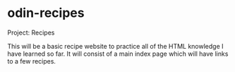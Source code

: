 # odin-recipes
Project: Recipes

This will be a basic recipe website to practice all of the HTML knowledge I have learned so far. It will consist of a main index page which will have links to a few recipes.